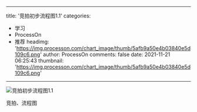 
---
title: '竞拍初步流程图1.1'
categories: 
 - 学习
 - ProcessOn
 - 推荐
headimg: 'https://img.processon.com/chart_image/thumb/5afb9a50e4b03840e5d109c6.png'
author: ProcessOn
comments: false
date: 2021-11-21 06:25:43
thumbnail: 'https://img.processon.com/chart_image/thumb/5afb9a50e4b03840e5d109c6.png'
---

<div>   
<img class="thumb" alt="竞拍初步流程图1.1" src="https://img.processon.com/chart_image/thumb/5afb9a50e4b03840e5d109c6.png" referrerpolicy="no-referrer">
<p>竞拍、流程图</p>  
</div>
            